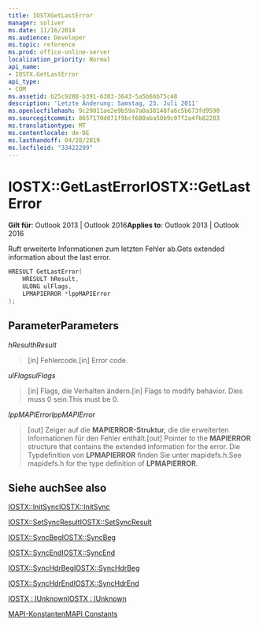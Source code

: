 ```yaml
---
title: IOSTXGetLastError
manager: soliver
ms.date: 11/16/2014
ms.audience: Developer
ms.topic: reference
ms.prod: office-online-server
localization_priority: Normal
api_name:
- IOSTX.GetLastError
api_type:
- COM
ms.assetid: b25c9288-b391-6303-3643-5a5b66b75c48
description: 'Letzte Änderung: Samstag, 23. Juli 2011'
ms.openlocfilehash: 9c29011ae2e9b59a7a0a38148fa6c5b673fd9590
ms.sourcegitcommit: 8657170d071f9bcf680aba50b9c07f2a4fb82283
ms.translationtype: MT
ms.contentlocale: de-DE
ms.lasthandoff: 04/28/2019
ms.locfileid: "33422299"
---
```

# <a name="iostxgetlasterror"></a><span data-ttu-id="63630-103">IOSTX::GetLastError</span><span class="sxs-lookup"><span data-stu-id="63630-103">IOSTX::GetLastError</span></span>

  
  
<span data-ttu-id="63630-104">**Gilt für**: Outlook 2013 | Outlook 2016</span><span class="sxs-lookup"><span data-stu-id="63630-104">**Applies to**: Outlook 2013 | Outlook 2016</span></span> 
  
<span data-ttu-id="63630-105">Ruft erweiterte Informationen zum letzten Fehler ab.</span><span class="sxs-lookup"><span data-stu-id="63630-105">Gets extended information about the last error.</span></span>
  
```cpp
HRESULT GetLastError( 
    HRESULT hResult, 
    ULONG ulFlags, 
    LPMAPIERROR *lppMAPIError 
);
```

## <a name="parameters"></a><span data-ttu-id="63630-106">Parameter</span><span class="sxs-lookup"><span data-stu-id="63630-106">Parameters</span></span>

 <span data-ttu-id="63630-107">_hResult_</span><span class="sxs-lookup"><span data-stu-id="63630-107">_hResult_</span></span>
  
>  <span data-ttu-id="63630-108">[in] Fehlercode.</span><span class="sxs-lookup"><span data-stu-id="63630-108">[in] Error code.</span></span> 
    
 <span data-ttu-id="63630-109">_ulFlags_</span><span class="sxs-lookup"><span data-stu-id="63630-109">_ulFlags_</span></span>
  
>  <span data-ttu-id="63630-110">[in] Flags, die Verhalten ändern.</span><span class="sxs-lookup"><span data-stu-id="63630-110">[in] Flags to modify behavior.</span></span> <span data-ttu-id="63630-111">Dies muss 0 sein.</span><span class="sxs-lookup"><span data-stu-id="63630-111">This must be 0.</span></span> 
    
 <span data-ttu-id="63630-112">_lppMAPIError_</span><span class="sxs-lookup"><span data-stu-id="63630-112">_lppMAPIError_</span></span>
  
>  <span data-ttu-id="63630-113">[out] Zeiger auf die **MAPIERROR-Struktur,** die die erweiterten Informationen für den Fehler enthält.</span><span class="sxs-lookup"><span data-stu-id="63630-113">[out] Pointer to the **MAPIERROR** structure that contains the extended information for the error.</span></span> <span data-ttu-id="63630-114">Die Typdefinition von **LPMAPIERROR** finden Sie unter mapidefs.h.</span><span class="sxs-lookup"><span data-stu-id="63630-114">See mapidefs.h for the type definition of **LPMAPIERROR**.</span></span> 
    
## <a name="see-also"></a><span data-ttu-id="63630-115">Siehe auch</span><span class="sxs-lookup"><span data-stu-id="63630-115">See also</span></span>



[<span data-ttu-id="63630-116">IOSTX::InitSync</span><span class="sxs-lookup"><span data-stu-id="63630-116">IOSTX::InitSync</span></span>](iostx-initsync.md)
  
[<span data-ttu-id="63630-117">IOSTX::SetSyncResult</span><span class="sxs-lookup"><span data-stu-id="63630-117">IOSTX::SetSyncResult</span></span>](iostx-setsyncresult.md)
  
[<span data-ttu-id="63630-118">IOSTX::SyncBeg</span><span class="sxs-lookup"><span data-stu-id="63630-118">IOSTX::SyncBeg</span></span>](iostx-syncbeg.md)
  
[<span data-ttu-id="63630-119">IOSTX::SyncEnd</span><span class="sxs-lookup"><span data-stu-id="63630-119">IOSTX::SyncEnd</span></span>](iostx-syncend.md)
  
[<span data-ttu-id="63630-120">IOSTX::SyncHdrBeg</span><span class="sxs-lookup"><span data-stu-id="63630-120">IOSTX::SyncHdrBeg</span></span>](iostx-synchdrbeg.md)
  
[<span data-ttu-id="63630-121">IOSTX::SyncHdrEnd</span><span class="sxs-lookup"><span data-stu-id="63630-121">IOSTX::SyncHdrEnd</span></span>](iostx-synchdrend.md)
  
[<span data-ttu-id="63630-122">IOSTX : IUnknown</span><span class="sxs-lookup"><span data-stu-id="63630-122">IOSTX : IUnknown</span></span>](iostxiunknown.md)


[<span data-ttu-id="63630-123">MAPI-Konstanten</span><span class="sxs-lookup"><span data-stu-id="63630-123">MAPI Constants</span></span>](mapi-constants.md)

